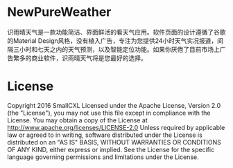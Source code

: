# NewPureWeather

识雨晴天气是一款功能简洁、界面鲜活的看天气应用。软件页面的设计遵循了谷歌的Material Design风格，没有植入广告，专注为您提供24小时天气实况报道，间隔三小时和七天之内的天气预测，以及智能定位功能。如果你厌倦了目前市场上广告繁多的商业软件，识雨晴天气将是您最好的选择。

# License
Copyright 2016 SmallCXL Licensed under the Apache License, Version 2.0 (the \"License\"), you may not use this file except in compliance with the License.
You may obtain a copy of the License at http://www.apache.org/licenses/LICENSE-2.0
Unless required by applicable law or agreed to in writing, software distributed under the License is distributed on an \"AS IS\" BASIS, WITHOUT WARRANTIES OR CONDITIONS OF ANY KIND, either express or implied. See the License for the specific language governing permissions and limitations under the License.
